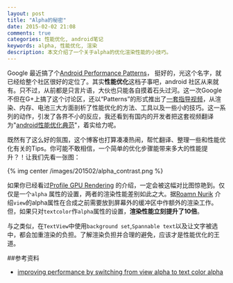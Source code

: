 ```yaml
---
layout: post
title: "Alpha的秘密"
date: 2015-02-02 21:08
comments: true
categories: 性能优化, android笔记
keywords: alpha, 性能优化, 渲染
description: 本文介绍了一个关于alpha的优化渲染性能的小技巧。
---
```


Google 最近搞了个[Android Performance Patterns][1]， 挺好的，光这个名字，就已经给整个社区很好的定位了。其实**性能优化**这档子事吧，android 社区从来就有。只不过，从前都是只言片语，大伙也只能各自摸着石头过河。这一次Google不但在G+上搞了这个讨论区，还以“Patterns”的形式推出了[一套指导视频][2]，从渲染、内存、电池三大方面剖析了性能优化的方法、工具以及一些小的技巧。这一系列的动作，引发了各界不小的反应，我还看到有国内的开发者把这套视频翻译为"[android性能优化典范][3]"，着实给力呢。

既然有了这么好的氛围，这个博客也打算凑凑热闹，帮忙翻译、整理一些和性能优化有关的Tips。你可能不敢相信，一个简单的优化步骤能带来多大的性能提升？！让我们先看一张图：

{% img center /images/201502/alpha_contrast.png %}

如果你已经看过[Profile GPU Rendering][5] 的介绍，一定会被这幅对比图惊艳到。仅仅是一个`alpha` 属性的设置，两者的渲染性能差别如此之大。据[Roamn Nurik][6] 介绍`view`的alpha属性在合成之前需要放到屏幕外的缓冲区中作额外的渲染工作。但，如果只对`textcolor`作`alpha`属性的设置，**渲染性能立刻提升了10倍**。

与之类似，在`TextView`中使用`background set`,`Spannable text`以及让文字被选中，都会加重渲染的负担。了解渲染负担并合理的避免，应该才是性能优化的王道。

##参考资料

-   [improving performance by switching from view alpha to text color alpha][7]


  [1]: https://plus.google.com/u/1/communities/116342551728637785407
  [2]: https://www.youtube.com/playlist?list=PLOU2XLYxmsIKEOXh5TwZEv89aofHzNCiu
  [3]: http://hukai.me/android-performance-patterns/
  [5]: https://www.youtube.com/watch?v=VzYkVL1n4M8&list=PLWz5rJ2EKKc9CBxr3BVjPTPoDPLdPIFCE&index=4
  [6]: https://plus.google.com/113735310430199015092
  [7]: https://plus.google.com/u/1/+AndroidDevelopers/posts/3p3dHBszKvo
